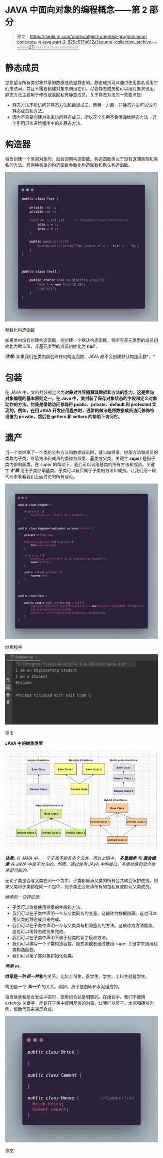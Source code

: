 # JAVA 中面向对象的编程概念——第 2 部分

> 原文：<https://medium.com/codex/object-oriented-programming-concepts-in-java-part-2-825c017b612a?source=collection_archive---------27----------------------->

# 静态成员

您希望与所有类对象共享的数据成员是静态的。静态成员可以通过使用类名调用它们来访问，并且不需要创建对象来调用它们，尽管静态成员也可以用对象来调用。静态方法主要用于修改或返回私有静态成员。关于静态方法的一些要点是:

*   静态方法不能访问非静态方法和数据成员，而另一方面，非静态方法可以访问静态成员和方法。
*   因为不需要创建对象来访问静态成员，所以这个引用不会传递给静态方法；这个引用只传递给程序中的非静态方法。

# 构造器

每当创建一个类的对象时，就会调用构造函数。构造函数类似于没有返回类型和类名的方法。有两种类型的构造函数参数化构造函数和默认构造函数。

![](img/935cbf0d0042752003700661338a3f6c.png)

参数化构造函数

如果类内没有创建构造函数，则创建一个默认构造函数，将所有基元类型的成员初始化为默认值，非基元类型的成员初始化为 ***null*** 。

***注意:*** 如果我们在类内部创建任何构造函数，JAVA 都不会创建默认构造函数*。*

# 包装

在 JAVA 中，文档封装被定义为**对象对外界隐藏其数据和方法的能力。这是面向对象编程的基本原则之一。在 Java 中，类封装了保存对象状态的字段和定义对象动作的方法。封装是借助访问修饰符 public、private、default 和 protected 实现的。例如，在用 JAVA 开发应用程序时，通常的做法是将数据成员访问修饰符设置为 private，然后在 getters 和 setters 的帮助下访问它。**

# 遗产

当一个类继承了一个类的公共方法和数据成员时，就叫做继承。继承方法和成员的类称为子类，继承方法和成员的类称为超类、基类或父类。关键字 ***super*** 是指子类内部的超类。在 super 的帮助下，我们可以调用基类的所有方法和成员。关键字 ***扩展*** 用于子类继承基类。子类可以有只属于子类的方法和成员。让我们用一段代码来看看我们上面讨论的所有理论。

![](img/ff82cc96a08aae88d521b8d1927203e2.png)

继承程序

![](img/b09bd45ee0bd9e9452b56ac090332dca.png)

输出

**JAVA 中的继承类型**

![](img/2ba45238d52328378d96aaa37449266b.png)

***注意:*** *在 JAVA 中，一个子类不能有多个父类。所以上图中，* ***多重继承*** *和* ***混合继承*** *在 JAVA 中是不允许的。然而，通过使用 JAVA 中的接口，多重继承和混合继承是可能的。*

无论子类是否与父类在同一个包中，子类都继承父类的所有公共和受保护成员。如果父类和子类都在同一个包中，则子类还会继承所有的包私有或默认父类成员。

*继承的一些特征是:*

*   子类可以直接使用继承的字段和方法。
*   我们可以在子类中声明一个与父类同名的变量。这被称为数据隐藏。这也可以用父类的静态成员来完成。
*   我们可以在子类中声明一个与父类具有相同签名的方法。这被称为方法覆盖。这也可以用静态成员来完成。
*   我们可以在子类中声明不属于超类的新字段和方法。
*   我们可以编写一个子类构造函数，隐式地或者通过使用 super 关键字来调用超类构造函数。
*   我们可以用子类对象初始化超类。

***传承 vs .***

**继承是一种*是一种*和**的关系。比如工科生，医学生，学生。工科生就是学生。

构图是一个 ***和一个*** 的关系。例如，房子是由砖和水泥组成的。

每当继承和组合发生冲突时，使用组合总是明智的。在组合中，我们不使用 extends 关键字，而是在子类中使用基类的对象。让我们以房子、水泥和砖块为例，借助代码来演示合成。

![](img/7e8877547f2a3a13a58ba62774dffe25.png)

作文